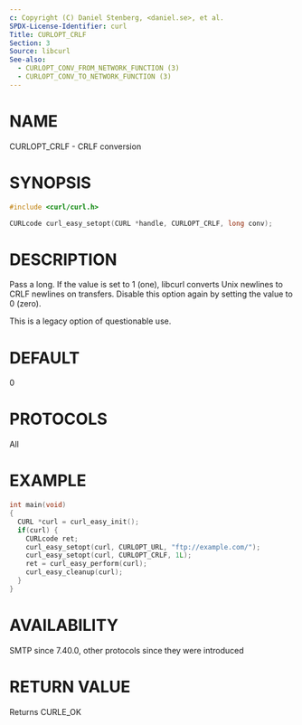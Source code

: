 ```yaml
---
c: Copyright (C) Daniel Stenberg, <daniel.se>, et al.
SPDX-License-Identifier: curl
Title: CURLOPT_CRLF
Section: 3
Source: libcurl
See-also:
  - CURLOPT_CONV_FROM_NETWORK_FUNCTION (3)
  - CURLOPT_CONV_TO_NETWORK_FUNCTION (3)
---
```


# NAME

CURLOPT_CRLF - CRLF conversion

# SYNOPSIS

~~~c
#include <curl/curl.h>

CURLcode curl_easy_setopt(CURL *handle, CURLOPT_CRLF, long conv);
~~~

# DESCRIPTION

Pass a long. If the value is set to 1 (one), libcurl converts Unix newlines to
CRLF newlines on transfers. Disable this option again by setting the value to
0 (zero).

This is a legacy option of questionable use.

# DEFAULT

0

# PROTOCOLS

All

# EXAMPLE

~~~c
int main(void)
{
  CURL *curl = curl_easy_init();
  if(curl) {
    CURLcode ret;
    curl_easy_setopt(curl, CURLOPT_URL, "ftp://example.com/");
    curl_easy_setopt(curl, CURLOPT_CRLF, 1L);
    ret = curl_easy_perform(curl);
    curl_easy_cleanup(curl);
  }
}
~~~

# AVAILABILITY

SMTP since 7.40.0, other protocols since they were introduced

# RETURN VALUE

Returns CURLE_OK
